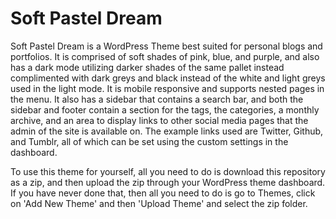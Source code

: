 # Soft Pastel Dream

Soft Pastel Dream is a WordPress Theme best suited for personal blogs and portfolios. It is comprised of soft shades of pink, blue, and purple, and also has a dark mode utilizing darker shades of the same pallet instead complimented with dark greys and black instead of the white and light greys used in the light mode. It is mobile responsive and supports nested pages in the menu. It also has a sidebar that contains a search bar, and both the sidebar and footer contain a section for the tags, the categories, a monthly archive, and an area to display links to other social media pages that the admin of the site is available on. The example links used are Twitter, Github, and Tumblr, all of which can be set using the custom settings in the dashboard.

To use this theme for yourself, all you need to do is download this repository as a zip, and then upload the zip through your WordPress theme dashboard. If you have never done that, then all you need to do is go to Themes, click on 'Add New Theme' and then 'Upload Theme' and select the zip folder.

